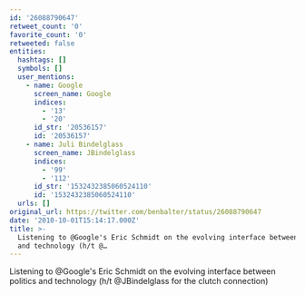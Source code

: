 ```yaml
---
id: '26088790647'
retweet_count: '0'
favorite_count: '0'
retweeted: false
entities:
  hashtags: []
  symbols: []
  user_mentions:
    - name: Google
      screen_name: Google
      indices:
        - '13'
        - '20'
      id_str: '20536157'
      id: '20536157'
    - name: Juli Bindelglass
      screen_name: JBindelglass
      indices:
        - '99'
        - '112'
      id_str: '1532432385060524110'
      id: '1532432385060524110'
  urls: []
original_url: https://twitter.com/benbalter/status/26088790647
date: '2010-10-01T15:14:17.000Z'
title: >-
  Listening to @Google's Eric Schmidt on the evolving interface between politics
  and technology (h/t @…
---
```


Listening to @Google's Eric Schmidt on the evolving interface between politics and technology (h/t @JBindelglass for the clutch connection)